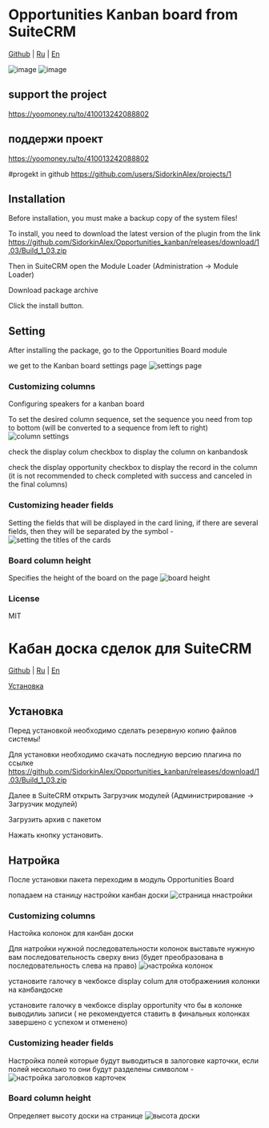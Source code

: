 # Opportunities Kanban board from SuiteCRM

[Github](https://github.com/SidorkinAlex/Opportunities_kanban) | 
[Ru](#Кабан-доска-сделок-для-SuiteCRM) |
[En](#Opportunities-Kanban-board-from-SuiteCRM)

![image](http://web-seedteam.ru/wp-content/uploads/2020/12/Снимок-экрана-от-2020-12-04-18-12-29.png)
![image](http://web-seedteam.ru/wp-content/uploads/2020/12/Снимок-экрана-от-2020-12-04-18-38-51.png)

## support the project
https://yoomoney.ru/to/410013242088802

## поддержи проект
https://yoomoney.ru/to/410013242088802



#progekt in github
https://github.com/users/SidorkinAlex/projects/1

## Installation

Before installation, you must make a backup copy of the system files!

To install, you need to download the latest version of the plugin from the link https://github.com/SidorkinAlex/Opportunities_kanban/releases/download/1.03/Build_1_03.zip

Then in SuiteCRM open the Module Loader (Administration -> Module Loader)

Download package archive

Click the install button.


## Setting
After installing the package, go to the Opportunities Board module

we get to the Kanban board settings page
![settings page](http://web-seedteam.ru/wp-content/uploads/2020/12/%D0%A1%D1%82%D1%80%D0%B0%D0%BD%D0%B8%D1%86%D0%B0-%D0%BD%D0%B0%D1%81%D1%82%D1%80%D0%BE%D0%B5%D0%BA-1024x479.png)

### Customizing columns
Configuring speakers for a kanban board


To set the desired column sequence, set the sequence you need from top to bottom (will be converted to a sequence from left to right)
 ![column settings](http://web-seedteam.ru/wp-content/uploads/2020/12/%D0%A1%D1%82%D1%80%D0%B0%D0%BD%D0%B8%D1%86%D0%B0-%D0%BD%D0%B0%D1%81%D1%82%D1%80%D0%BE%D0%B5%D0%BA-%D0%BA%D0%BE%D0%BB%D0%BE%D0%BD%D0%BE%D0%BA.png)

 check the display colum checkbox to display the column on kanbandosk
 
 check the display opportunity checkbox to display the record in the column (it is not recommended to check completed with success and canceled in the final columns)
 
 
 ### Customizing header fields
 Setting the fields that will be displayed in the card lining, if there are several fields, then they will be separated by the symbol -
 ![setting the titles of the cards](http://web-seedteam.ru/wp-content/uploads/2020/12/screenshot-0.0.0.0-2020.12.04-18_00_14.png)
 
 
### Board column height

   Specifies the height of the board on the page
![board height](http://web-seedteam.ru/wp-content/uploads/2020/12/screenshot-0.0.0.0-2020.12.04-18_06_18.png)

### License
MIT


# Кабан доска сделок для SuiteCRM
[Github](https://github.com/SidorkinAlex/Opportunities_kanban) | 
[Ru](#Кабан-доска-сделок-для-SuiteCRM) |
[En](#Opportunities-Kanban-board-from-SuiteCRM)

[Установка](#Установка)

## Установка

Перед установкой необходимо сделать резервную копию файлов системы!

Для установки необходимо скачать последную версию плагина по ссылке https://github.com/SidorkinAlex/Opportunities_kanban/releases/download/1.03/Build_1_03.zip

Далее в SuiteCRM открыть Загрузчик модулей (Администрирование -> Загрузчик модулей)

Загрузить архив с пакетом

Нажать кнопку установить.

## Натройка
После установки пакета переходим в модуль Opportunities Board

попадаем на станицу настройки канбан доски
![страница ннастройки](http://web-seedteam.ru/wp-content/uploads/2020/12/%D0%A1%D1%82%D1%80%D0%B0%D0%BD%D0%B8%D1%86%D0%B0-%D0%BD%D0%B0%D1%81%D1%82%D1%80%D0%BE%D0%B5%D0%BA-1024x479.png)

### Сustomizing columns
Настойка колонок для канбан доски


Для натройки нужной последовательности колонок выставьте нужную вам последовательность сверху вниз (будет преобразована в последовательность слева на право)
 ![настройка колонок](http://web-seedteam.ru/wp-content/uploads/2020/12/Страница-настроек-колонок.png)

 установите галочку в чекбоксе display colum для отображениия колонки на канбандоске
 
 установите галочку в чекбоксе display opportunity что бы в колонке выводилиь записи ( не рекомендуется ставить в финальных колонках завершено с успехом и отменено)
 
 
 ### Сustomizing header fields
 Настройка полей которые будут выводиться в залоговке карточки, если полей несколько то они будут разделены символом  -
 ![настройка заголовков карточек](http://web-seedteam.ru/wp-content/uploads/2020/12/screenshot-0.0.0.0-2020.12.04-18_00_14.png)
 
 
### Board column height

   Определяет высоту доски на странице
![высота доски](http://web-seedteam.ru/wp-content/uploads/2020/12/screenshot-0.0.0.0-2020.12.04-18_06_18.png)
